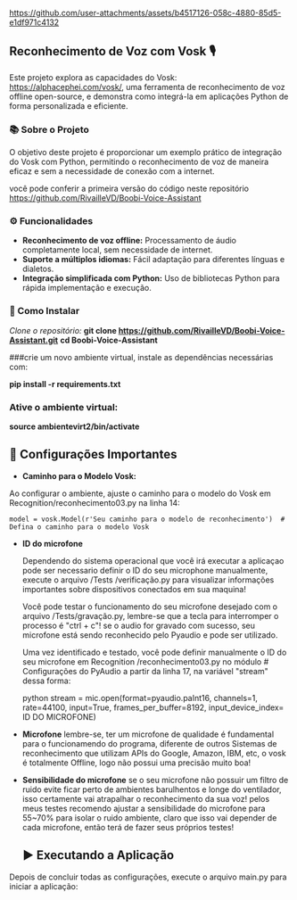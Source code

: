 https://github.com/user-attachments/assets/b4517126-058c-4880-85d5-e1df971c4132



## Reconhecimento de Voz com Vosk 🎙️
Este projeto explora as capacidades do Vosk: https://alphacephei.com/vosk/, uma ferramenta de reconhecimento de voz offline open-source, e demonstra como integrá-la em aplicações Python de forma personalizada e eficiente.

### 📚 Sobre o Projeto
O objetivo deste projeto é proporcionar um exemplo prático de integração do Vosk com Python, permitindo o reconhecimento de voz de maneira eficaz e sem a necessidade de conexão com a internet.

você pode conferir a primeira versão do código neste repositório https://github.com/RivailleVD/Boobi-Voice-Assistant

### ⚙️ Funcionalidades
* **Reconhecimento de voz offline:** Processamento de áudio completamente local, sem necessidade de internet.
* **Suporte a múltiplos idiomas:** Fácil adaptação para diferentes línguas e dialetos.
* **Integração simplificada com Python:** Uso de bibliotecas Python para rápida implementação e execução.

### 🚀 Como Instalar

*Clone o repositório:*
 **git clone https://github.com/RivailleVD/Boobi-Voice-Assistant.git**
**cd Boobi-Voice-Assistant**

###crie um novo ambiente virtual, instale as dependências necessárias com:

**pip install -r requirements.txt**

### Ative o ambiente virtual:

**source ambientevirt2/bin/activate**



## 🔧 Configurações Importantes

* **Caminho para o Modelo Vosk:**

Ao configurar o ambiente, ajuste o caminho para o modelo do Vosk em Recognition/reconhecimento03.py na linha 14:

    model = vosk.Model(r'Seu caminho para o modelo de reconhecimento')  # Defina o caminho para o modelo Vosk


  * **ID do microfone**

    Dependendo do sistema operacional que você irá executar a aplicaçao pode ser necessario definir o ID do seu microphone manualmente, execute o arquivo /Tests
/verificação.py para visualizar informações importantes sobre dispositivos conectados em sua maquina!

    Você pode testar o funcionamento do seu microfone desejado com o arquivo /Tests/gravação.py, lembre-se que a tecla para interromper o processo é "ctrl + c"! se o audio for gravado com sucesso, seu microfone está sendo reconhecido pelo Pyaudio e pode ser utilizado.

    Uma vez identificado e testado, você pode definir manualmente o ID do seu microfone em Recognition
/reconhecimento03.py no módulo # Configurações do PyAudio a partir da linha 17, na variável "stream" dessa forma:

    python
    stream = mic.open(format=pyaudio.paInt16, channels=1, rate=44100, input=True, frames_per_buffer=8192, input_device_index= ID DO MICROFONE)

* **Microfone**
      lembre-se, ter um microfone de qualidade é fundamental para o funcionamendo do programa, diferente de outros Sistemas de reconhecimento que utilizam APIs do Google, Amazon, IBM, etc, o vosk é totalmente Offline, logo não possui uma precisão muito boa!

* **Sensibilidade do microfone**
        se o seu microfone não possuir um filtro de ruido evite ficar perto de ambientes barulhentos e longe do ventilador, isso certamente vai atrapalhar o reconhecimento da sua voz!
        pelos meus testes recomendo ajustar a sensibilidade do microfone para 55~70% para isolar o ruido ambiente, claro que isso vai depender de cada microfone, então terá de fazer seus próprios testes!
    

  ## ▶️ Executando a Aplicação
Depois de concluir todas as configurações, execute o arquivo main.py para iniciar a aplicação:
